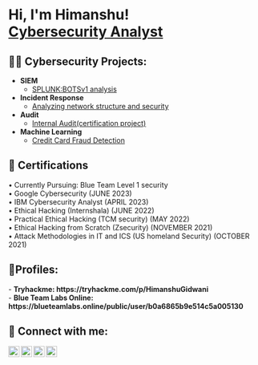 <h1>Hi, I'm Himanshu! <br/> <a href="https://www.linkedin.com/in/himanshu-gidwani/">Cybersecurity Analyst</a>
<h2>👨‍💻 Cybersecurity Projects:</h2>

- <b>SIEM</b>
  - [SPLUNK:BOTSv1 analysis](https://github.com/himanshu-gidwani/SPLUNK/blob/main/README.md)
- <b>Incident Response</b>
  - [Analyzing network structure and security](https://github.com/himanshu-gidwani/Analyzing-network-structure-and-security/tree/main)
- <b>Audit</b>
  - [Internal Audit(certification project)](https://github.com/himanshu-gidwani/Internal-audit/tree/main)
- <b>Machine Learning</b>
  - [Credit Card Fraud Detection](https://github.com/himanshu-gidwani/credit_card_fraud_detection)

<h2>📄 Certifications</h2>
•	Currently Pursuing: Blue Team Level 1 security</br>
•	Google Cybersecurity (JUNE 2023)</br>
•	IBM Cybersecurity Analyst (APRIL 2023)</br>
•	Ethical Hacking (Internshala) (JUNE 2022)</br>
•	Practical Ethical Hacking (TCM security) (MAY 2022)</br>
•	Ethical Hacking from Scratch (Zsecurity) (NOVEMBER 2021)</br>
•	Attack Methodologies in IT and ICS (US homeland Security) (OCTOBER 2021)</br>

<h2> 👤Profiles:</h2>
- <b>Tryhackme: https://tryhackme.com/p/HimanshuGidwani</b></br>
- <b>Blue Team Labs Online: https://blueteamlabs.online/public/user/b0a6865b9e514c5a005130</b>
<h2> 🤳 Connect with me:</h2>

[<img align="left" alt="Himanshu | YouTube" width="22px" src="https://cdn.jsdelivr.net/npm/simple-icons@v3/icons/youtube.svg" />][youtube]
[<img align="left" alt="Himanshu | Twitter" width="22px" src="https://cdn.jsdelivr.net/npm/simple-icons@v3/icons/twitter.svg" />][twitter]
[<img align="left" alt="Himanshu | LinkedIn" width="22px" src="https://cdn.jsdelivr.net/npm/simple-icons@v3/icons/linkedin.svg" />][linkedin]
[<img align="left" alt="Himanshu | Instagram" width="22px" src="https://cdn.jsdelivr.net/npm/simple-icons@v3/icons/instagram.svg" />][instagram]

[twitter]: https://twitter.com/Himansh87325134
[youtube]: https://www.youtube.com/@kyaseekha3977/videos
[instagram]: https://www.instagram.com/him4nshu_gidw4ni/
[linkedin]: https://www.linkedin.com/in/himanshu-gidwani/


